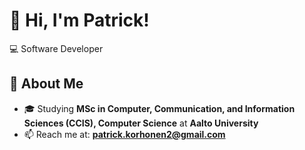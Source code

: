 # 👋 Hi, I'm Patrick!  
💻 Software Developer

## 🔹 About Me
- 🎓 Studying **MSc in Computer, Communication, and Information Sciences (CCIS), Computer Science** at **Aalto University**
- 📫 Reach me at: **patrick.korhonen2@gmail.com**
